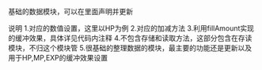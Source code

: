 基础的数据模块，可以在里面声明并更新

说明
1.对应的数值设置，这里以HP为例
2.对应的加减方法
3.利用fillAmount实现的缓冲效果，具体详见代码内注释
4.不包含存储和读取方法，这部分包含在存读模块，不归这个模块管
5.很基础的整理数据的模块，最主要的功能还是更新以及用于HP,MP,EXP的缓冲效果设置